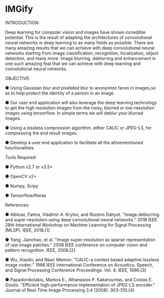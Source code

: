 # IMGify

INTRODUCTION:

Deep learning for computer vision and images have shown incredible potential. This is the result of adapting the architectures of convolutional neural networks in deep learning to as many fields as possible. There are many amazing results that we can achieve with deep convolutional neural networks starting from image classification, recognition, localization, object detection, and many more. Image blurring, deblurring and enhancement is one such amazing feat that we can achieve with deep learning and convolutional neural networks.

OBJECTIVE:

● Using Gaussian blur and pixelated blur to anonymize faces in images,so as to help protect the identity of a person in an image.

● Our user end application will also leverage the deep learning technology to get the high resolution images from the noisy, blurred or low-resolution images using tensorflow. In simple terms we will deblur your blurred images.

● Using a lossless compression algorithm, either CALIC or JPEG-LS, for compressing the end result images.

● Develop a user end application to facilitate all the aforementioned functionalities.

Tools Required:

● Python v2.7 or v3.5+

● OpenCV v2+

● Numpy, Scipy

● Tensorflow/Keras

References:

● Albluwi, Fatma, Vladimir A. Krylov, and Rozenn Dahyot. "Image deblurring and super-resolution using deep convolutional neural networks." 2018 IEEE 28th International Workshop on Machine Learning for Signal Processing (MLSP). IEEE, 2018.[1]

● Yang, Jianchao, et al. "Image super-resolution as sparse representation of raw image patches." 2008 IEEE conference on computer vision and pattern recognition. 
IEEE, 2008.[2]

● Wu, Xiaolin, and Nasir Memon. "CALIC-a context based adaptive lossless image codec." 1996 IEEE International Conference on Acoustics, Speech, and Signal Processing Conference Proceedings. Vol. 4. IEEE, 1996.[3]

● Papadonikolakis, Markos E., Athanasios P. Kakarountas, and Costas E. Goutis. "Efficient high-performance implementation of JPEG-LS encoder." Journal of Real-Time Image Processing 3.4 (2008): 303-310.[4]
